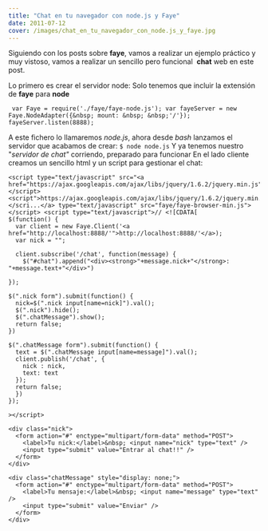 ```yaml
---
title: "Chat en tu navegador con node.js y Faye"
date: 2011-07-12
cover: /images/chat_en_tu_navegador_con_node.js_y_faye.jpg
---
```

Siguiendo con los posts sobre **faye**, vamos a realizar un ejemplo práctico y muy vistoso, vamos a realizar un sencillo pero funcional  **chat** web en este post.

Lo primero es crear el servidor node: Solo tenemos que incluir la extensión de **faye** para **node** 
```
 var Faye = require('./faye/faye-node.js'); var fayeServer = new Faye.NodeAdapter({&nbsp; mount: &nbsp; &nbsp;'/'}); fayeServer.listen(8888);
```

A este fichero lo llamaremos _node.js_, ahora desde _bash_ lanzamos el servidor que acabamos de crear: `$ node node.js` 
Y ya tenemos nuestro "_servidor de chat"_ corriendo, preparado para funcionar En el lado cliente creamos un sencillo html y un script para gestionar el chat:

```
<script type="text/javascript" src="<a href="https://ajax.googleapis.com/ajax/libs/jquery/1.6.2/jquery.min.js"></script><script">https://ajax.googleapis.com/ajax/libs/jquery/1.6.2/jquery.min.js"></scri...</a> type="text/javascript" src="faye/faye-browser-min.js"></script> <script type="text/javascript">// <![CDATA[
$(function() {
  var client = new Faye.Client('<a href="http://localhost:8888/'">http://localhost:8888/'</a>);
  var nick = "";
   
  client.subscribe('/chat', function(message) {
    $("#chat").append("<div><strong>"+message.nick+"</strong>: "+message.text+"</div>")
 
});
 
$(".nick form").submit(function() {
  nick=$(".nick input[name=nick]").val();
  $(".nick").hide();
  $(".chatMessage").show();
  return false;
})
 
$(".chatMessage form").submit(function() {
  text = $(".chatMessage input[name=message]").val();
  client.publish('/chat', {
    nick : nick,
    text: text
  });
  return false;
  })
});
 
></script>

<div class="nick">
  <form action="#" enctype="multipart/form-data" method="POST">
    <label>Tu nick:</label>&nbsp; <input name="nick" type="text" /> 
    <input type="submit" value="Entrar al chat!!" />
  </form>
</div>
 
<div class="chatMessage" style="display: none;">
  <form action="#" enctype="multipart/form-data" method="POST">
    <label>Tu mensaje:</label>&nbsp; <input name="message" type="text" /> 
    <input type="submit" value="Enviar" />
  </form>
</div>

```
